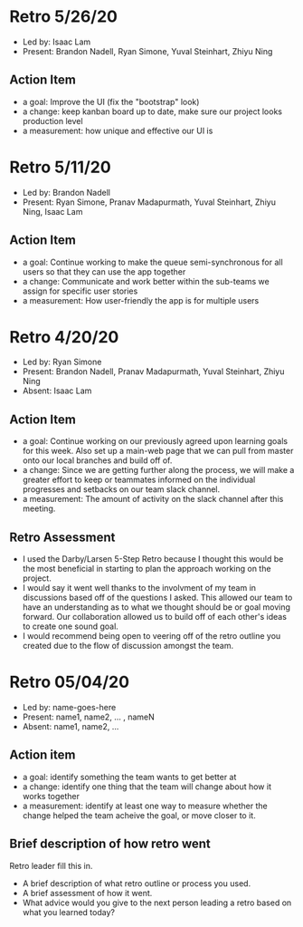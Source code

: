 # Retro 5/26/20  
- Led by: Isaac Lam
- Present: Brandon Nadell, Ryan Simone, Yuval Steinhart, Zhiyu Ning

## Action Item
- a goal: Improve the UI (fix the "bootstrap" look) 
- a change: keep kanban board up to date, make sure our project looks production level
- a measurement: how unique and effective our UI is

# Retro 5/11/20

- Led by: Brandon Nadell
- Present: Ryan Simone, Pranav Madapurmath, Yuval Steinhart, Zhiyu Ning, Isaac Lam

## Action Item

- a goal: Continue working to make the queue semi-synchronous for all users so that they can use the app together
- a change: Communicate and work better within the sub-teams we assign for specific user stories
- a measurement: How user-friendly the app is for multiple users

# Retro 4/20/20

- Led by: Ryan Simone
- Present: Brandon Nadell, Pranav Madapurmath, Yuval Steinhart, Zhiyu Ning
- Absent: Isaac Lam

## Action Item

- a goal: Continue working on our previously agreed upon learning goals for this week. Also set up a main-web page that we can pull from master onto our local branches and build off of.
- a change: Since we are getting further along the process, we will make a greater effort to keep or teammates informed on the individual progresses and setbacks on our team slack channel.
- a measurement: The amount of activity on the slack channel after this meeting.

## Retro Assessment

- I used the Darby/Larsen 5-Step Retro because I thought this would be the most beneficial in starting to plan the approach working on the project.
- I would say it went well thanks to the involvment of my team in discussions based off of the questions I asked. This allowed our team to have an understanding as to what we thought should be or goal moving forward. Our collaboration allowed us to build off of each other's ideas to create one sound goal.
- I would recommend being open to veering off of the retro outline you created due to the flow of discussion amongst the team.

# Retro 05/04/20

- Led by: name-goes-here
- Present: name1, name2, ... , nameN
- Absent: name1, name2, ...

## Action item

- a goal: identify something the team wants to get better at
- a change: identify one thing that the team will change about how it works together
- a measurement: identify at least one way to measure whether the change helped the team acheive the goal, or move closer to it.

## Brief description of how retro went

Retro leader fill this in.

- A brief description of what retro outline or process you used.
- A brief assessment of how it went.
- What advice would you give to the next person leading a retro
  based on what you learned today?
